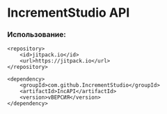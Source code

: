 # IncrementStudio API
### Использование:
```
<repository>
    <id>jitpack.io</id>
    <url>https://jitpack.io</url>
</repository>

<dependency>
    <groupId>com.github.IncrementStudio</groupId>
    <artifactId>IncAPI</artifactId>
    <version>vВЕРСИЯ</version>
</dependency>
